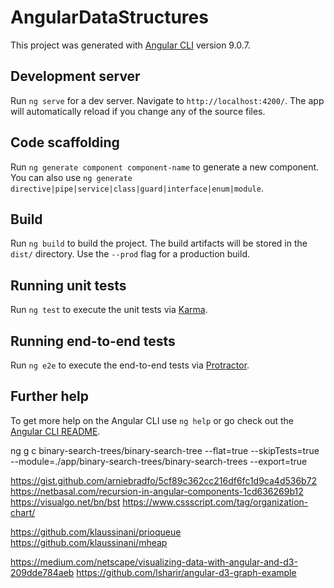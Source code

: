 # AngularDataStructures

This project was generated with [Angular CLI](https://github.com/angular/angular-cli) version 9.0.7.

## Development server

Run `ng serve` for a dev server. Navigate to `http://localhost:4200/`. The app will automatically reload if you change any of the source files.

## Code scaffolding

Run `ng generate component component-name` to generate a new component. You can also use `ng generate directive|pipe|service|class|guard|interface|enum|module`.

## Build

Run `ng build` to build the project. The build artifacts will be stored in the `dist/` directory. Use the `--prod` flag for a production build.

## Running unit tests

Run `ng test` to execute the unit tests via [Karma](https://karma-runner.github.io).

## Running end-to-end tests

Run `ng e2e` to execute the end-to-end tests via [Protractor](http://www.protractortest.org/).

## Further help

To get more help on the Angular CLI use `ng help` or go check out the [Angular CLI README](https://github.com/angular/angular-cli/blob/master/README.md).

ng g c binary-search-trees/binary-search-tree --flat=true --skipTests=true --module=./app/binary-search-trees/binary-search-trees --export=true

https://gist.github.com/arniebradfo/5cf89c362cc216df6fc1d9ca4d536b72
https://netbasal.com/recursion-in-angular-components-1cd636269b12
https://visualgo.net/bn/bst
https://www.cssscript.com/tag/organization-chart/

https://github.com/klaussinani/prioqueue
https://github.com/klaussinani/mheap

https://medium.com/netscape/visualizing-data-with-angular-and-d3-209dde784aeb
https://github.com/lsharir/angular-d3-graph-example
